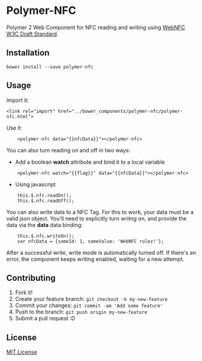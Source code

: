 # Polymer-NFC

<!-- [![Published on webcomponents.org](https://img.shields.io/badge/webcomponents.org-published-blue.svg)](https://www.webcomponents.org/element/freudFlintstone/polymer-nfc) -->

Polymer 2 Web Component for NFC reading and writing using [WebNFC W3C Draft Standard](https://w3c.github.io/web-nfc/).
## Installation

```
bower install --save polymer-nfc
```
## Usage

Import it:
```
<link rel="import" href="../bower_components/polymer-nfc/polymer-nfc.html">
```

Use it:
```
    <polymer-nfc data="{{nfcData}}"></polymer-nfc>
```

You can also turn reading on and off in two ways:

 - Add a boolean __watch__ attribute and bind it to a local variable
```
    <polymer-nfc watch="{{flag}}" data="{{nfcData}}"></polymer-nfc>
```

 - Using javascript

```
    this.$.nfc.readOn();
    this.$.nfc.readOff();
```

You can also write data to a NFC Tag. For this to work, your data must be a valid json object. 
You'll need to explicitly turn writng on, and provide the data via the __data__ data binding:

```
    this.$.nfc.writeOn();
    var nfcData = {someId: 1, someValue: 'WebNFC rulez!'};
```

After a successful write, write mode is automatically turned off. If there's an error, the component keeps writing enabled, 
waiting for a new attempt.
## Contributing

1. Fork it!
2. Create your feature branch: `git checkout -b my-new-feature`
3. Commit your changes: `git commit -am 'Add some feature'`
4. Push to the branch: `git push origin my-new-feature`
5. Submit a pull request :D

## License

[MIT License](https://github.com/freudFlintstone/polymer-nfc/blob/master/LICENSE)
